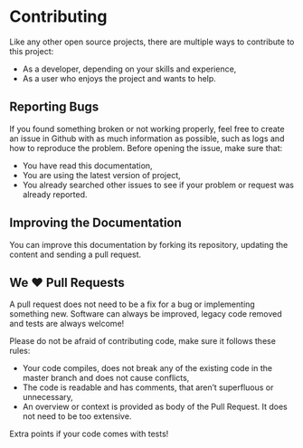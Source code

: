 # Contributing

Like any other open source projects, there are multiple ways to contribute to this project:

* As a developer, depending on your skills and experience,
* As a user who enjoys the project and wants to help.

## Reporting Bugs

If you found something broken or not working properly, feel free to create an
issue in Github with as much information as possible, such as logs and how to
reproduce the problem. Before opening the issue, make sure that:

* You have read this documentation,
* You are using the latest version of project,
* You already searched other issues to see if your problem or request was already reported.

## Improving the Documentation

You can improve this documentation by forking its repository, updating the
content and sending a pull request.

## We ❤️ Pull Requests

A pull request does not need to be a fix for a bug or implementing something new.
Software can always be improved, legacy code removed and tests are always welcome!

Please do not be afraid of contributing code, make sure it follows these rules:

* Your code compiles, does not break any of the existing code in the master
  branch and does not cause conflicts,
* The code is readable and has comments, that aren’t superfluous or unnecessary,
* An overview or context is provided as body of the Pull Request. It does not
  need to be too extensive.

Extra points if your code comes with tests!
